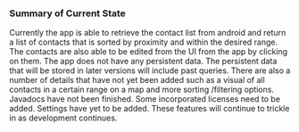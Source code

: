 ### Summary of Current State

Currently the app is able to retrieve the contact list from android and return a list of contacts 
that is sorted by proximity and within the desired range. The contacts are also able to be edited 
from the UI from the app by clicking on them. The app does not have any persistent data. The persistent
data that will be stored in later versions will include past queries. There are also a number of details
that have not yet been added such as a visual of all contacts in a certain range on a map and more sorting
/filtering options. Javadocs have not been finished. Some incorporated licenses need to be added. Settings have 
yet to be added. These features will continue to trickle in as development continues. 
